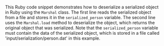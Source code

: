 
This Ruby code snippet demonstrates how to deserialize a serialized object in Ruby using the `Marshal` class. The first line reads the serialized object from a file and stores it in the `serialized_person` variable. The second line uses the `Marshal.load` method to deserialize the object, which returns the original object that was serialized. Note that the `serialized_person` variable must contain the data of the serialized object, which is stored in a file called 'input/serialization/person.dat' in this example.